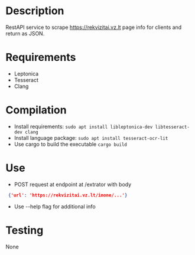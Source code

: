 # Description

RestAPI service to scrape https://rekvizitai.vz.lt page info for clients and return as JSON.

# Requirements

- Leptonica
- Tesseract
- Clang


# Compilation

- Install requirements: `sudo apt install libleptonica-dev libtesseract-dev clang`
- Install language package: `sudo apt install tesseract-ocr-lit`
- Use cargo to build the executable `cargo build`

# Use

- POST request at endpoint at /extrator with body
``` json
 {'url': 'https://rekvizitai.vz.lt/imone/...'}
```
- Use --help flag for additional info

# Testing

None
